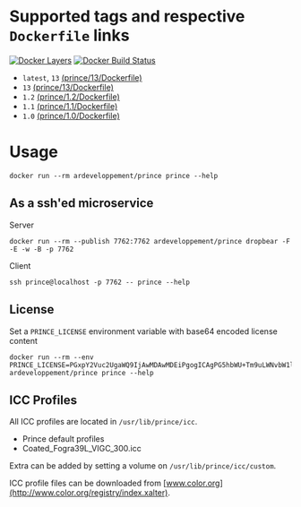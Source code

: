 # Supported tags and respective `Dockerfile` links
[![Docker Layers](https://images.microbadger.com/badges/image/ardeveloppement/prince.svg)][microbadger]
[![Docker Build Status](https://img.shields.io/docker/cloud/build/ardeveloppement/prince.svg)][dockerstore]

* `latest`, `13` [(prince/13/Dockerfile)](https://github.com/ArDeveloppement/docker-images/blob/master/prince/13/Dockerfile)
* `13` [(prince/13/Dockerfile)](https://github.com/ArDeveloppement/docker-images/blob/master/prince/13/Dockerfile)
* `1.2` [(prince/1.2/Dockerfile)](https://github.com/ArDeveloppement/docker-images/blob/master/prince/1.2/Dockerfile)
* `1.1` [(prince/1.1/Dockerfile)](https://github.com/ArDeveloppement/docker-images/blob/master/prince/1.1/Dockerfile)
* `1.0` [(prince/1.0/Dockerfile)](https://github.com/ArDeveloppement/docker-images/blob/master/prince/1.0/Dockerfile)

# Usage

```
docker run --rm ardeveloppement/prince prince --help
```

## As a ssh'ed microservice

Server

```
docker run --rm --publish 7762:7762 ardeveloppement/prince dropbear -F -E -w -B -p 7762
```

Client

```
ssh prince@localhost -p 7762 -- prince --help
```

## License

Set a `PRINCE_LICENSE` environment variable with base64 encoded license content
```
docker run --rm --env PRINCE_LICENSE=PGxpY2Vuc2UgaWQ9IjAwMDAwMDEiPgogICAgPG5hbWU+Tm9uLWNvbW1lcmNpYWwgTGljZW5zZTwvbmFtZT4KICAgIDx2ZW5kb3I+WWVzTG9naWMgUHR5LiBMdGQuPC92ZW5kb3I+CiAgICA8cHJvZHVjdD5QcmuY2U8L3Byb2R1Y3Q+CiAgICA8dmVyc2lvbj5sYXRlc3Q8L3ZlcnNpb24+CiAgICA8ZW5kLXVzZXI+UGVyc29uYWwgVXNlcjwvZW5kLXVzZXI+CiAgICA8ZGF0ZT4yMDE1LTAyLTEwPC9kYXRlPgogICAgPHNpZ25hdHVyZT40MUVDQjM0QTJCOERDQjUxQjYxMjJEN0VGQkZGREE4Qjwvc2lnbmF0dXJlPgogICAgPG9wdGlvbiBpZD0iZGVtbyI+eWVzPC9vcHRpb24+CjwvbGljZW5zZT4K ardeveloppement/prince prince --help
```

## ICC Profiles

All ICC profiles are located in `/usr/lib/prince/icc`.

- Prince default profiles
- Coated_Fogra39L_VIGC_300.icc

Extra can be added by setting a volume on `/usr/lib/prince/icc/custom`.

ICC profile files can be downloaded from [www.color.org](http://www.color.org/registry/index.xalter).

[microbadger]: https://microbadger.com/images/ardeveloppement/prince
[dockerstore]: https://store.docker.com/community/images/ardeveloppement/prince

